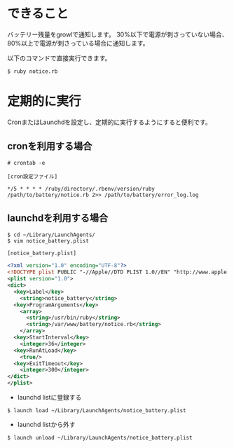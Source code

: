 # できること

バッテリー残量をgrowlで通知します。
30%以下で電源が刺さっていない場合、80%以上で電源が刺さっている場合に通知します。

以下のコマンドで直接実行できます。

`$ ruby notice.rb`

# 定期的に実行

CronまたはLaunchdを設定し、定期的に実行するようにすると便利です。

## cronを利用する場合

```
# crontab -e
```

```
[cron設定ファイル]

*/5 * * * * /ruby/directory/.rbenv/version/ruby /path/to/battery/notice.rb 2>> /path/to/battery/error_log.log
```

## launchdを利用する場合

```
$ cd ~/Library/LaunchAgents/
$ vim notice_battery.plist
```

```xml
[notice_battery.plist]

<?xml version="1.0" encoding="UTF-8"?>
<!DOCTYPE plist PUBLIC "-//Apple//DTD PLIST 1.0//EN" "http://www.apple.com/DTDs/PropertyList-1.0.dtd">
<plist version="1.0">
<dict>
  <key>Label</key>
    <string>notice_battery</string>
  <key>ProgramArguments</key>
    <array>
      <string>/usr/bin/ruby</string>
      <string>/var/www/battery/notice.rb</string>
    </array>
  <key>StartInterval</key>
    <integer>36</integer>
  <key>RunAtLoad</key>
    <true/>
  <key>ExitTimeout</key>
    <integer>300</integer>
</dict>
</plist>
```

* launchd listに登録する
```
$ launch load ~/Library/LaunchAgents/notice_battery.plist
```

* launchd listから外す
```
$ launch unload ~/Library/LaunchAgents/notice_battery.plist
```
